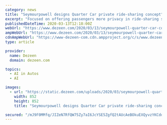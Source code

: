 ```yaml
---
category: news
title: "Seymourpowell designs Quarter Car private ride-sharing concept"
excerpt: "Focused on offering passengers more privacy in ride-sharing services, Seymourpowell's driverless Quarter Car concept has four seats that can ... Features including digital transparent glazing displays, artificial intelligence and gestural interaction functions are designed to offer better user experience. Depending on the service provider ..."
publishedDateTime: 2020-03-13T12:18:00Z
webUrl: "https://www.dezeen.com/2020/03/13/seymourpowell-quarter-car-concept/"
ampWebUrl: "https://www.dezeen.com/2020/03/13/seymourpowell-quarter-car-concept/amp/"
cdnAmpWebUrl: "https://www-dezeen-com.cdn.ampproject.org/c/s/www.dezeen.com/2020/03/13/seymourpowell-quarter-car-concept/amp/"
type: article

provider:
  name: Dezeen
  domain: dezeen.com

topics:
  - AI in Autos
  - AI

images:
  - url: "https://static.dezeen.com/uploads/2020/03/seymourpowell-quarter-car-concept-design_dezeen_2364_sq-1.gif"
    width: 852
    height: 852
    title: "Seymourpowell designs Quarter Car private ride-sharing concept"

secured: "/mJ9F0MMfq/JIZeN7RfQW75Zy7aI6JcYSE5ZgfQ2tAUcAeBOkuEXQyvzYKCddMWy8AHxBN//0J0iQFS6OphcddhJh19cLjXFGMX3nuAgXvuBLP0bUm6VD5rE1Y34Wr1duTXtpyykOBmHdBfhAbAlYGGcyL01F7tObEaBhULOQT3ONY7Ickwjx6w5CV0Odi9jUa7U49z4w096Kp+1/a/IX8FIYE25ZgGLtwbQPk1Z37VBXV7/FYu/JJP1sXQzA3ZKkAvAeIMYDgDtrxQ1BIRRT9C0Hh5NDLGu3VHBMG/Ve5vCOpzD38Bi8kKyr9GETOtDH//Z3uVg6ZLgBwd6W8rpUz0tf27VPP1f/12xyriyeSYHEfTRJCKygsCiK5r5LowtejYtALCo0pFoB2uzC3dfaOVDupLUD9+csNvx2WgKAesoUfeGidIfa52mPLh9Zwj0ZQ02Mo7pelmZRdtAzx6Cm3/cN8nRA52zaluHUal+ihw=;lBJUK4xaJkBIGknF/bksdg=="
---
```


